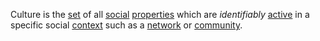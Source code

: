Culture is the [set](https://github.com/gcassel/Modular-Organization-Terminology/blob/master/terms/set.md) of all [social](https://github.com/gcassel/Modular-Organization-Terminology/blob/master/terms/social.md) [properties](https://github.com/gcassel/Modular-Organization-Terminology/blob/master/terms/properties.md) which are *identifiably* [active](https://github.com/gcassel/Modular-Organization-Terminology/blob/master/terms/active.md) in a specific social [context](https://github.com/gcassel/Modular-Organization-Terminology/blob/master/terms/context.md) such as a [network](https://github.com/gcassel/Modular-Organization-Terminology/blob/master/terms/network.md) or [community](https://github.com/gcassel/Modular-Organization-Terminology/blob/master/terms/community.md).
